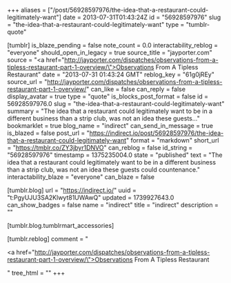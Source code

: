 +++
aliases = ["/post/56928597976/the-idea-that-a-restaurant-could-legitimately-want"]
date = 2013-07-31T01:43:24Z
id = "56928597976"
slug = "the-idea-that-a-restaurant-could-legitimately-want"
type = "tumblr-quote"

[tumblr]
is_blaze_pending = false
note_count = 0.0
interactability_reblog = "everyone"
should_open_in_legacy = true
source_title = "jayporter.com"
source = "<a href=\"http://jayporter.com/dispatches/observations-from-a-tipless-restaurant-part-1-overview/\">Observations From A Tipless Restaurant</a>"
date = "2013-07-31 01:43:24 GMT"
reblog_key = "61g0jREy"
source_url = "http://jayporter.com/dispatches/observations-from-a-tipless-restaurant-part-1-overview/"
can_like = false
can_reply = false
display_avatar = true
type = "quote"
is_blocks_post_format = false
id = 56928597976.0
slug = "the-idea-that-a-restaurant-could-legitimately-want"
summary = "The idea that a restaurant could legitimately want to be in a different business than a strip club, was not an idea these guests..."
bookmarklet = true
blog_name = "indirect"
can_send_in_message = true
is_blazed = false
post_url = "https://indirect.io/post/56928597976/the-idea-that-a-restaurant-could-legitimately-want"
format = "markdown"
short_url = "https://tmblr.co/ZY3jbyr1DNVO"
can_reblog = false
id_string = "56928597976"
timestamp = 1375235004.0
state = "published"
text = "The idea that a restaurant could legitimately want to be in a different business than a strip club, was not an idea these guests could countenance."
interactability_blaze = "everyone"
can_blaze = false

[tumblr.blog]
url = "https://indirect.io/"
uuid = "t:PgyUJU3SA2Klwyt81UWAwQ"
updated = 1739927643.0
can_show_badges = false
name = "indirect"
title = "indirect"
description = ""

[tumblr.blog.tumblrmart_accessories]

[tumblr.reblog]
comment = "<p><a href=\"http://jayporter.com/dispatches/observations-from-a-tipless-restaurant-part-1-overview/\">Observations From A Tipless Restaurant</a></p>"
tree_html = ""
+++
